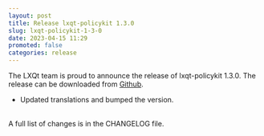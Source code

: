 ```yaml
---
layout: post
title: Release lxqt-policykit 1.3.0
slug: lxqt-policykit-1-3-0
date: 2023-04-15 11:29
promoted: false
categories: release
---
```

The LXQt team is proud to announce the release of lxqt-policykit 1.3.0.
The release can be downloaded from [Github](https://github.com/lxqt/lxqt-policykit/releases).

  * Updated translations and bumped the version.

<br/>
A full list of changes is in the CHANGELOG file.
<br/>
